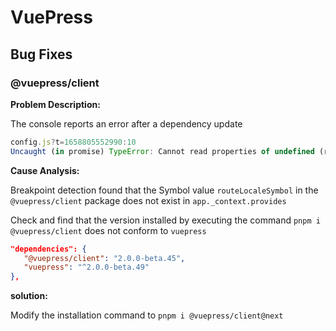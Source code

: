 # VuePress

## Bug Fixes

### @vuepress/client <NpmBadge package="@vuepress/client" />

**Problem Description:**

The console reports an error after a dependency update

```js
config.js?t=1658805552990:10
Uncaught (in promise) TypeError: Cannot read properties of undefined (reading 'value')
```

**Cause Analysis:**

Breakpoint detection found that the Symbol value `routeLocaleSymbol` in the `@vuepress/client` package does not exist in `app._context.provides`

Check and find that the version installed by executing the command `pnpm i @vuepress/client` does not conform to `vuepress`

```json
"dependencies": {
   "@vuepress/client": "2.0.0-beta.45",
   "vuepress": "^2.0.0-beta.49"
},
```

**solution:**

Modify the installation command to `pnpm i @vuepress/client@next`
